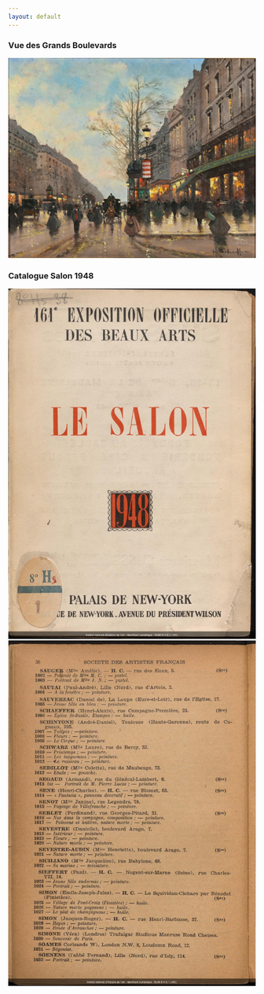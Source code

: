 ```yaml
---
layout: default
---
```

### Vue des Grands Boulevards

![Branching](vue_des_grands_boulevards.jpg)

### Catalogue Salon 1948
![Branching](salon_1948_000001.jpg)
![Branching](salon_1948_000064.jpg)
